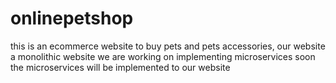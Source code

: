 # onlinepetshop
this is an ecommerce website to buy pets and pets accessories, our website a monolithic website we are working on implementing microservices soon the microservices will be implemented to our website
